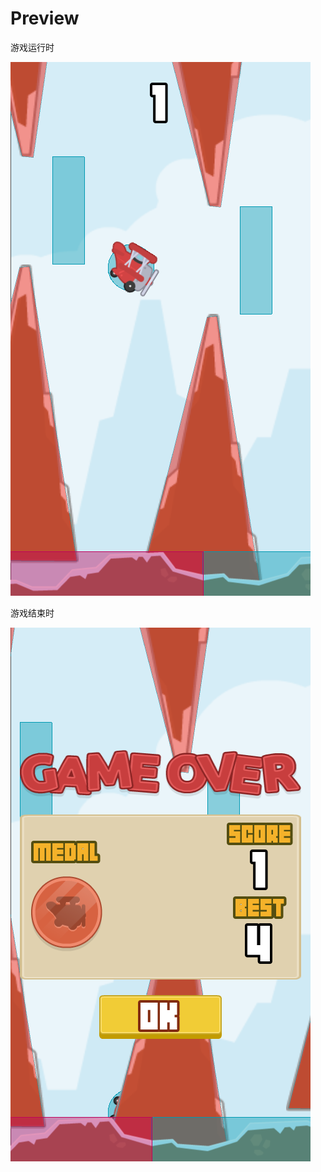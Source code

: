 # Preview

游戏运行时

![game-running](.\readme-assets\game-running.png)

游戏结束时

![game-over](.\readme-assets\game-over.png)